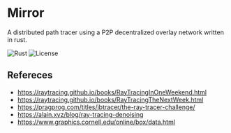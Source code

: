 # Mirror

A distributed path tracer using a P2P decentralized overlay network written in rust.

![Rust](https://img.shields.io/badge/Rust-🦀-orange)
![License](https://img.shields.io/github/license/k1llbyte/ben)

## Refereces

- https://raytracing.github.io/books/RayTracingInOneWeekend.html
- https://raytracing.github.io/books/RayTracingTheNextWeek.html
- https://pragprog.com/titles/jbtracer/the-ray-tracer-challenge/
- https://alain.xyz/blog/ray-tracing-denoising
- https://www.graphics.cornell.edu/online/box/data.html

<!--
- https://raytracing.github.io/books/RayTracingTheRestOfYourLife.html
- https://research.nvidia.com/publication/2017-07_interactive-reconstruction-monte-carlo-image-sequences-using-recurrent
-->